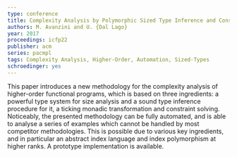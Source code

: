 ```yaml
---
type: conference
title: Complexity Analysis by Polymorphic Sized Type Inference and Constraint Solving
authors: M. Avanzini and U. {Dal Lago}
year: 2017
proceedings: icfp22
publisher: acm
series: pacmpl
tags: Complexity Analysis, Higher-Order, Automation, Sized-Types
schroedinger: yes
---
```


This paper introduces a new methodology for the complexity analysis
of higher-order functional programs, which is based on three
ingredients: a powerful type system for size analysis and a sound
type inference procedure for it, a ticking monadic transformation
and constraint solving. Noticeably, the presented methodology can be
fully automated, and is able to analyse a series of examples which
cannot be handled by most competitor methodologies. This is possible
due to various key ingredients, and in particular an abstract index
language and index polymorphism at higher ranks. A prototype
implementation is available.
